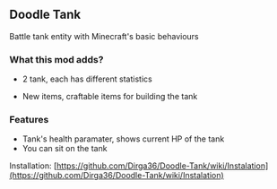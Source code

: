 ## Doodle Tank

Battle tank entity with Minecraft's basic behaviours

### What this mod adds?

- 2 tank, each has different statistics

- New items, craftable items for building the tank

### Features
- Tank's health paramater, shows current HP of the tank
- You can sit on the tank

Installation: [https://github.com/Dirga36/Doodle-Tank/wiki/Instalation](https://github.com/Dirga36/Doodle-Tank/wiki/Instalation)